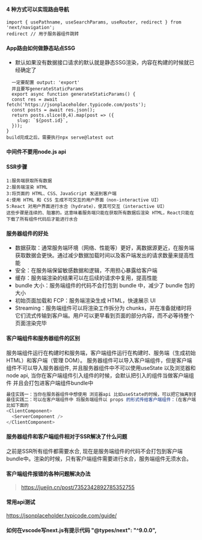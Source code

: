 #### 4 种方式可以实现路由导航
```
import { usePathname, useSearchParams, useRouter, redirect } from 'next/navigation';
redirect // 用于服务器组件跳转
```
#### App路由如何做静态站点SSG
- 默认如果没有数据接口请求的默认就是静态SSG渲染，内容在构建的时候就已经确定了
```
  一定要配置 output: 'export'
  并且要写generateStaticParams 
  export async function generateStaticParams() {
  const res = await fetch('https://jsonplaceholder.typicode.com/posts');
  const posts = await res.json();
  return posts.slice(0,4).map(post => ({
    slug: `${post.id}`,
  }));
}
build完成之后，需要执行npx serve@latest out
```
#### 中间件不要用node.js api

#### SSR步骤
```
1:服务端获取所有数据
2:服务端渲染 HTML
3:将页面的 HTML、CSS、JavaScript 发送到客户端
4:使用 HTML 和 CSS 生成不可交互的用户界面（non-interactive UI）
5:React 对用户界面进行水合（hydrate），使其可交互（interactive UI）
这些步骤是连续的、阻塞的。这意味着服务端只能在获取所有数据后渲染 HTML，React只能在下载了所有组件代码后才能进行水合
```
#### 服务器组件的好处

- 数据获取：通常服务端环境（网络、性能等）更好，离数据源更近，在服务端获取数据会更快。通过减少数据加载时间以及客户端发出的请求数量来提高性能
- 安全：在服务端保留敏感数据和逻辑，不用担心暴露给客户端
- 缓存：服务端渲染的结果可以在后续的请求中复用，提高性能
- bundle 大小：服务端组件的代码不会打包到 bundle 中，减少了 bundle 包的大小
- 初始页面加载和 FCP：服务端渲染生成 HTML，快速展示 UI
- Streaming：服务端组件可以将渲染工作拆分为 chunks，并在准备就绪时将它们流式传输到客户端。用户可以更早看到页面的部分内容，而不必等待整个页面渲染完毕

#### 客户端组件和服务器组件的区别

服务端组件运行在构建时和服务端，客户端组件运行在构建时、服务端（生成初始 HTML）和客户端（管理 DOM）。
服务器组件可以导入客户端组件，但是客户端组件不可以导入服务器组件, 并且服务器组件中不可以使用useState 以及浏览器和node api, 
当你在客户端组件引入组件的时候，会默认把引入的组件当做客户端组件 并且会打包进客户端组件bundle中

```javascript
最佳实践一：当你在服务器组件中想使用 浏览器api 比如useState的时候，可以把它抽离到客户端组件中,然后引入进来
最佳实践二：可以在客户端组件中 将服务端组件以 props 的形式传给客户端组件：(在客户端组件中使用服务器组件的最佳实践)
比如下面的
<ClientComponent>
  <ServerComponent />
</ClientComponent>
```
#### 服务器组件和客户端组件相对于SSR解决了什么问题
之前是SSR所有组件都需要水合, 现在是服务端组件的代码不会打包到客户端bundle中。渲染的时候，只有客户端组件需要进行水合，服务端组件无须水合。

#### 客户端组件报错的各种问题解决办法
> https://juejin.cn/post/7352342892785352755

#### 常用api测试
https://jsonplaceholder.typicode.com/guide/

####  如何在vscode写next.js有提示代码 "@types/next": "^9.0.0",
